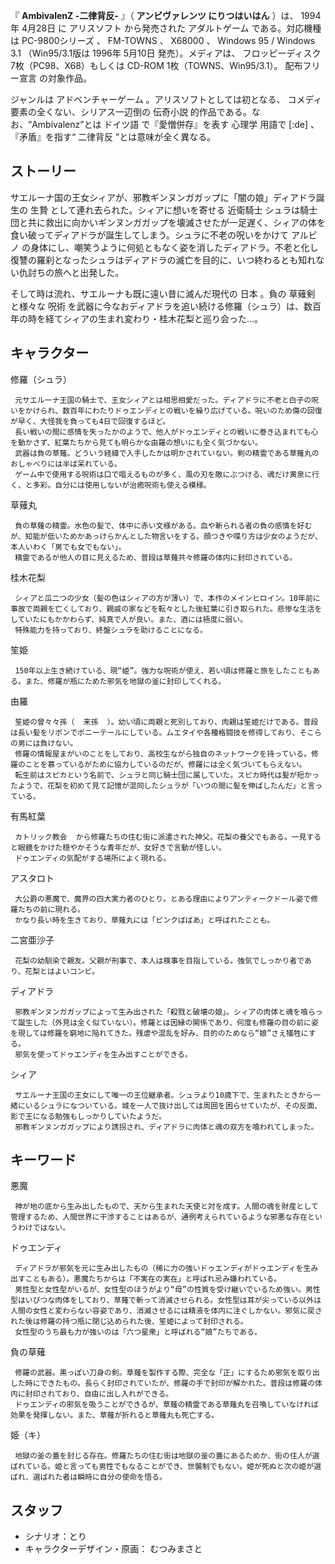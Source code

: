 『 **AmbivalenZ -二律背反-** 』（ **アンビヴァレンツ にりつはいはん** ）は、  1994年  4月28日  に  アリスソフト
から発売された  アダルトゲーム  である。対応機種は  PC-9800シリーズ  、  FM-TOWNS  、  X68000  、  Windows
95  /  Windows 3.1  （Win95/3.1版は  1996年  5月10日  発売）。メディアは、  フロッピーディスク
7枚（PC98、X68）もしくは  CD-ROM  1枚（TOWNS、Win95/3.1）。  配布フリー宣言  の対象作品。

ジャンルは  アドベンチャーゲーム  。アリスソフトとしては初となる、  コメディ  要素の全くない、シリアス一辺倒の  伝奇小説
的作品である。なお、“Ambivalenz”とは  ドイツ語  で『愛憎併存』を表す  心理学  用語で  [:de]  、『矛盾』を指す“  二律背反
”とは意味が全く異なる。

##  ストーリー  

サエルーナ国の王女シィアが、邪教ギンヌンガガップに「闇の娘」ディアドラ誕生の  生贄  として連れ去られた。シィアに想いを寄せる  近衛騎士
シュラは騎士団と共に救出に向かいギンヌンガガップを壊滅させたが一足遅く、シィアの体を食い破ってディアドラが誕生してしまう。シュラに不老の呪いをかけて
アルビノ
の身体にし、嘲笑うように何処ともなく姿を消したディアドラ。不老と化し復讐の羅刹となったシュラはディアドラの滅亡を目的に、いつ終わるとも知れない仇討ちの旅へと出発した。

そして時は流れ、サエルーナも既に遠い昔に滅んだ現代の  日本  。負の  草薙剣  と様々な  呪術
を武器に今なおディアドラを追い続ける修羅（シュラ）は、数百年の時を経てシィアの生まれ変わり・桂木花梨と巡り会った…。

##  キャラクター  

修羅（シュラ）

     元サエルーナ王国の騎士で、王女シィアとは相思相愛だった。ディアドラに不老と白子の呪いをかけられ、数百年にわたりドゥエンディとの戦いを繰り広げている。呪いのため傷の回復が早く、大怪我を負っても4日で回復するほど。 
     長い戦いの間に感情を失ったかのようで、他人がドゥエンディとの戦いに巻き込まれても心を動かさず、紅葉たちから見ても明らかな由羅の想いにも全く気づかない。 
     武器は負の草薙。どういう経緯で入手したかは明かされていない。剣の精霊である草薙丸のおしゃべりには半ば呆れている。 
     ゲーム中で使用する呪術は口で唱えるものが多く、風の刃を敵にぶつける、魂だけ黄泉に行く、と多彩。自分には使用しないが治癒呪術も使える模様。 

草薙丸

     負の草薙の精霊。水色の髪で、体中に赤い文様がある。血や斬られる者の負の感情を好むが、知能が低いためかあっけらかんとした物言いをする。顔つきや喋り方は少女のようだが、本人いわく「男でも女でもない」。 
     精霊であるが他人の目に見えるため、普段は草薙共々修羅の体内に封印されている。 

桂木花梨

     シィアと瓜二つの少女（髪の色はシィアの方が薄い）で、本作のメインヒロイン。10年前に事故で両親を亡くしており、親戚の家などを転々とした後紅葉に引き取られた。悲惨な生活をしていたにもかかわらず、純真で人が良い。また、酒には極度に弱い。 
     特殊能力を持っており、終盤シュラを助けることになる。 

笙姫

     150年以上生き続けている、現“姫”。強力な呪術が使え、若い頃は修羅と旅をしたこともある。また、修羅が瓶にためた邪気を地獄の釜に封印してくれる。 

由羅

     笙姫の曾々々孫（  来孫  ）。幼い頃に両親と死別しており、肉親は笙姫だけである。普段は長い髪をリボンでポニーテールにしている。ムエタイや各種格闘技を修得しており、そこらの男には負けない。 
     修羅の情報屋まがいのことをしており、高校生ながら独自のネットワークを持っている。修羅のことを慕っているがために協力しているのだが、修羅には全く気づいてもらえない。 
     転生前はスピカという名前で、シュラと同じ騎士団に属していた。スピカ時代は髪が短かったようで、花梨を初めて見て記憶が混同したシュラが「いつの間に髪を伸ばしたんだ」と言っている。 

有馬紅葉

     カトリック教会  から修羅たちの住む街に派遣された神父。花梨の養父でもある。一見すると眼鏡をかけた穏やかそうな青年だが、女好きで言動が怪しい。 
     ドゥエンディの気配がする場所によく現れる。 

アスタロト

     大公爵の悪魔で、魔界の四大実力者のひとり。とある理由によりアンティークドール姿で修羅たちの前に現れる。 
     かなり長い時を生きており、草薙丸には「ピンクばばあ」と呼ばれたことも。 

二宮亜沙子

     花梨の幼馴染で親友。父親が刑事で、本人は検事を目指している。強気でしっかり者であり、花梨とはよいコンビ。 

ディアドラ

     邪教ギンヌンガガップによって生み出された「殺戮と破壊の娘」。シィアの肉体と魂を喰らって誕生した（外見は全く似ていない）。修羅とは因縁の関係であり、何度も修羅の目の前に姿を現しては修羅を窮地に陥れてきた。残虐や混乱を好み、目的のためなら“娘”さえ犠牲にする。 
     邪気を使ってドゥエンディを生み出すことができる。 

シィア

     サエルーナ王国の王女にして唯一の王位継承者。シュラより10歳下で、生まれたときから一緒にいるシュラになついている。城を一人で抜け出しては周囲を困らせていたが、その反面、影で王になる勉強もしっかりしていたようだ。 
     邪教ギンヌンガガップにより誘拐され、ディアドラに肉体と魂の双方を喰われてしまった。 

##  キーワード  

悪魔

     神が地の底から生み出したもので、天から生まれた天使と対を成す。人間の魂を財産として管理するため、人間世界に干渉することはあるが、通例考えられているような邪悪な存在というわけではない。 

ドゥエンディ

     ディアドラが邪気を元に生み出したもの（稀に力の強いドゥエンディがドゥエンディを生み出すこともある）。悪魔たちからは「不実在の実在」と呼ばれ忌み嫌われている。 
     男性型と女性型がいるが、女性型のほうがより“母”の性質を受け継いでいるため強い。男性型はいびつな肉体をしており、草薙で斬って消滅させられる。女性型は耳が尖っている以外は人間の女性と変わらない容姿であり、消滅させるには精液を体内に注ぐしかない。邪気に戻された後は修羅の持つ瓶に閉じ込められた後、笙姫によって封印される。 
     女性型のうち最も力が強いのは「六つ星衆」と呼ばれる“娘”たちである。 

負の草薙

     修羅の武器。黒っぽい刀身の剣。草薙を製作する際、完全な「正」にするため邪気を取り出した時にできたもの。長らく封印されていたが、修羅の手で封印が解かれた。普段は修羅の体内に封印されており、自由に出し入れができる。 
     ドゥエンディの邪気を吸うことができるが、草薙の精霊である草薙丸を召喚していなければ効果を発揮しない。また、草薙が折れると草薙丸も死亡する。 

姫（キ）

     地獄の釜の蓋を封じる存在。修羅たちの住む街は地獄の釜の蓋にあるためか、街の住人が選ばれている。姫と言っても男性でもなることができ、世襲制でもない。姫が死ぬと次の姫が選ばれ、選ばれた者は瞬時に自分の使命を悟る。 

##  スタッフ  

  * シナリオ：とり 
  * キャラクターデザイン・原画：  むつみまさと 

